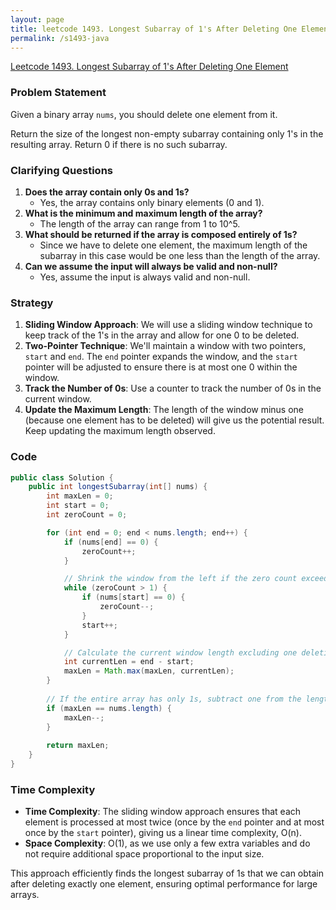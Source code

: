 ```yaml
---
layout: page
title: leetcode 1493. Longest Subarray of 1's After Deleting One Element
permalink: /s1493-java
---
```

[Leetcode 1493. Longest Subarray of 1's After Deleting One Element](https://algoadvance.github.io/algoadvance/l1493)
### Problem Statement
Given a binary array `nums`, you should delete one element from it.

Return the size of the longest non-empty subarray containing only 1's in the resulting array. Return 0 if there is no such subarray.

### Clarifying Questions
1. **Does the array contain only 0s and 1s?**
   - Yes, the array contains only binary elements (0 and 1).
2. **What is the minimum and maximum length of the array?**
   - The length of the array can range from 1 to 10^5.
3. **What should be returned if the array is composed entirely of 1s?**
   - Since we have to delete one element, the maximum length of the subarray in this case would be one less than the length of the array.
4. **Can we assume the input will always be valid and non-null?**
   - Yes, assume the input is always valid and non-null.

### Strategy
1. **Sliding Window Approach**: We will use a sliding window technique to keep track of the 1's in the array and allow for one 0 to be deleted.
2. **Two-Pointer Technique**: We'll maintain a window with two pointers, `start` and `end`. The `end` pointer expands the window, and the `start` pointer will be adjusted to ensure there is at most one 0 within the window.
3. **Track the Number of 0s**: Use a counter to track the number of 0s in the current window.
4. **Update the Maximum Length**: The length of the window minus one (because one element has to be deleted) will give us the potential result. Keep updating the maximum length observed.

### Code

```java
public class Solution {
    public int longestSubarray(int[] nums) {
        int maxLen = 0;
        int start = 0;
        int zeroCount = 0;

        for (int end = 0; end < nums.length; end++) {
            if (nums[end] == 0) {
                zeroCount++;
            }

            // Shrink the window from the left if the zero count exceeds 1
            while (zeroCount > 1) {
                if (nums[start] == 0) {
                    zeroCount--;
                }
                start++;
            }

            // Calculate the current window length excluding one deletion
            int currentLen = end - start;
            maxLen = Math.max(maxLen, currentLen);
        }
        
        // If the entire array has only 1s, subtract one from the length as one 1 must be deleted
        if (maxLen == nums.length) {
            maxLen--;
        }
        
        return maxLen;
    }
}
```

### Time Complexity
- **Time Complexity**: The sliding window approach ensures that each element is processed at most twice (once by the `end` pointer and at most once by the `start` pointer), giving us a linear time complexity, O(n).
- **Space Complexity**: O(1), as we use only a few extra variables and do not require additional space proportional to the input size.

This approach efficiently finds the longest subarray of 1s that we can obtain after deleting exactly one element, ensuring optimal performance for large arrays.